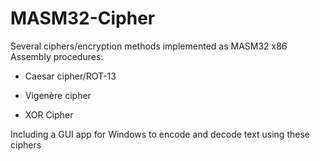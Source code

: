 # MASM32-Cipher
Several ciphers/encryption methods implemented as MASM32 x86 Assembly procedures:

- Caesar cipher/ROT-13

- Vigenère cipher

- XOR Cipher


Including a GUI app for Windows to encode and decode text using these ciphers
